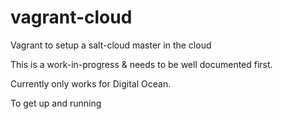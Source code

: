 vagrant-cloud
=============

Vagrant to setup a salt-cloud master in the cloud

This is a work-in-progress & needs to be well documented first.

Currently only works for Digital Ocean.

To get up and running 